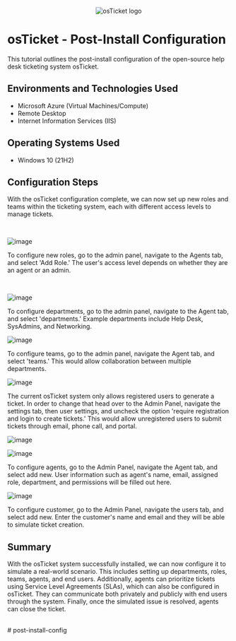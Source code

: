 <p align="center">
<img src="https://i.imgur.com/Clzj7Xs.png" alt="osTicket logo"/>
</p>

<h1>osTicket - Post-Install Configuration</h1>
This tutorial outlines the post-install configuration of the open-source help desk ticketing system osTicket.<br />

<h2>Environments and Technologies Used</h2>

- Microsoft Azure (Virtual Machines/Compute)
- Remote Desktop
- Internet Information Services (IIS)

<h2>Operating Systems Used </h2>

- Windows 10</b> (21H2)

<h2>Configuration Steps</h2>


<p>
With the osTicket configuration complete, we can now set up new roles and teams within the ticketing system, each with different access levels to manage tickets.

</p>
<br />

![image](https://github.com/user-attachments/assets/60088867-5652-4559-8f2a-c3f1db20db38)

<p>
To configure new roles, go to the admin panel, navigate to the Agents tab, and select 'Add Role.' The user's access level depends on whether they are an agent or an admin.

</p>
<br />

![image](https://github.com/user-attachments/assets/57f48c19-e19f-434c-900f-3a436728a1d4)

<p>
To configure departments, go to the admin panel, navigate to the Agent tab, and select 'departments.' Example departments include Help Desk, SysAdmins, and Networking. 

</p>

![image](https://github.com/user-attachments/assets/558daa54-1a74-4233-8364-8cd2a23bc4c2)

<p>
To configure teams, go to the admin panel, navigate the Agent tab, and select 'teams.' This would allow collaboration between multiple departments. 

</p>

![image](https://github.com/user-attachments/assets/3b4f1fcd-5c79-4063-85a4-cf23d122b2bc)

<p>
The current osTicket system only allows registered users to generate a ticket. In order to change that head over to the Admin Panel, navigate the settings tab, then user settings, and uncheck the option 'require registration and login to create tickets.' This would allow unregistered users to submit tickets through email, phone call, and portal. 

</p>

![image](https://github.com/user-attachments/assets/118c99ec-9480-438e-895b-b55a60ccae3b)

![image](https://github.com/user-attachments/assets/972d8334-e729-48ff-922f-7cc72b6e11d5)

<p>
To configure agents, go to the Admin Panel, navigate the Agent tab, and select add new. User information such as agent's name, email, assigned role, department, and permissions will be filled out here. 

</p>

![image](https://github.com/user-attachments/assets/45181cf4-be26-4cb4-92bc-7086b2084fc5)

<p>
To configure customer, go to the Admin Panel, navigate the users tab, and select add new. Enter the customer's name and email and they will be able to simulate ticket creation.

</p>


<h2>Summary</h2>
<p>
With the osTicket system successfully installed, we can now configure it to simulate a real-world scenario. This includes setting up departments, roles, teams, agents, and end users. Additionally, agents can prioritize tickets using Service Level Agreements (SLAs), which can also be configured in osTicket. They can communicate both privately and publicly with end users through the system. Finally, once the simulated issue is resolved, agents can close the ticket.
</p>


<br /># post-install-config


